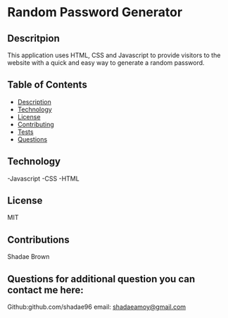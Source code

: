# Random Password Generator
  
  ## Descritpion
  This application uses HTML, CSS and Javascript to provide visitors to the website with a quick and easy way to generate a random password.

  ## Table of Contents
  * [ Description](#description)
  * [ Technology](#technology)
  * [ License](#license)
  * [ Contributing](#contribution)
  * [ Tests](#tests)
  * [ Questions](#questions)
  
  ## Technology
  -Javascript
  -CSS
  -HTML

  ## License
  MIT

  ## Contributions
  Shadae Brown

  ## Questions for additional question you can contact me here:
  Github:github.com/shadae96 
  email: shadaeamoy@gmail.com